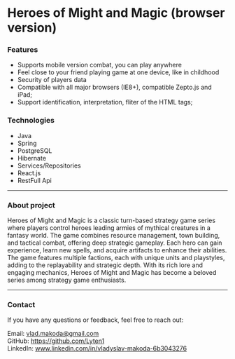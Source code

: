 # Heroes of Might and Magic (browser version)
### Features

- Supports mobile version combat, you can play anywhere
- Feel close to your friend playing game at one device, like in childhood
- Security of players data
- Compatible with all major browsers (IE8+), compatible Zepto.js and iPad;
- Support identification, interpretation, fliter of the HTML tags;


### Technologies
- Java
- Spring
- PostgreSQL
- Hibernate
- Services/Repositories
- React.js
- RestFull Api

---
### About project
Heroes of Might and Magic is a classic turn-based strategy game series where players control heroes leading armies of mythical creatures in a fantasy world. The game combines resource management, town building, and tactical combat, offering deep strategic gameplay. Each hero can gain experience, learn new spells, and acquire artifacts to enhance their abilities. The game features multiple factions, each with unique units and playstyles, adding to the replayability and strategic depth. With its rich lore and engaging mechanics, Heroes of Might and Magic has become a beloved series among strategy game enthusiasts.

---

### Contact
If you have any questions or feedback, feel free to reach out:

Email: vlad.makoda@gmail.com \
GitHub: https://github.com/Lyten1 \
LinkedIn: www.linkedin.com/in/vladyslav-makoda-6b3043276
